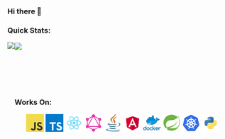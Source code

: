 ### Hi there 👋

### Quick Stats:

<a href="https://github.com/harsh-onai/harsh-onai">
<img align="left"  height="200px"  src="https://github-readme-stats.vercel.app/api?username=harsh-onai&show_icons=true&theme=radical&count_private=true&include_all_commits=true">
</a>

<a href="https://github.com/harsh-onai/harsh-onai"> 
<img align="center" height="200px" src="https://github-readme-stats.vercel.app/api/top-langs/?username=harsh-onai&layout=compact&langs_count=10">
</a>

<br/>
<br/>
<br/>
<br/>
<br/>
<br/>

### Works On:

<p  align="center">
  
<img  height ="40" src="https://raw.githubusercontent.com/github/explore/80688e429a7d4ef2fca1e82350fe8e3517d3494d/topics/javascript/javascript.png">
<img  height ="40" src="https://raw.githubusercontent.com/github/explore/80688e429a7d4ef2fca1e82350fe8e3517d3494d/topics/typescript/typescript.png">
<img height ="40" src="https://raw.githubusercontent.com/github/explore/80688e429a7d4ef2fca1e82350fe8e3517d3494d/topics/react/react.png">
<img  height ="40" src="https://raw.githubusercontent.com/github/explore/5c058a388828bb5fde0bcafd4bc867b5bb3f26f3/topics/graphql/graphql.png">
<img  height ="40" src="https://raw.githubusercontent.com/github/explore/80688e429a7d4ef2fca1e82350fe8e3517d3494d/topics/java/java.png">  
<img  height ="40" src="https://raw.githubusercontent.com/github/explore/80688e429a7d4ef2fca1e82350fe8e3517d3494d/topics/angular/angular.png">   
<img  height ="40" src="https://raw.githubusercontent.com/github/explore/80688e429a7d4ef2fca1e82350fe8e3517d3494d/topics/docker/docker.png">  
<img  height ="40" src="https://raw.githubusercontent.com/github/explore/80688e429a7d4ef2fca1e82350fe8e3517d3494d/topics/spring-boot/spring-boot.png">  
<img  height ="40" src="https://raw.githubusercontent.com/github/explore/80688e429a7d4ef2fca1e82350fe8e3517d3494d/topics/kubernetes/kubernetes.png">  
  <img  height ="40" src="https://raw.githubusercontent.com/github/explore/80688e429a7d4ef2fca1e82350fe8e3517d3494d/topics/python/python.png">  
 
</p>


